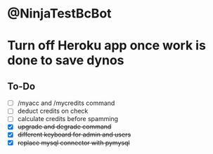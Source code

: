 # @NinjaTestBcBot
# Turn off Heroku app once work is done to save dynos

## To-Do

- [ ] /myacc and /mycredits command
- [ ] deduct credits on check
- [ ] calculate credits before spamming
- [x] ~~upgrade and degrade command~~
- [x] ~~different keyboard for admin and users~~
- [x] ~~replace mysql connector with pymysql~~
